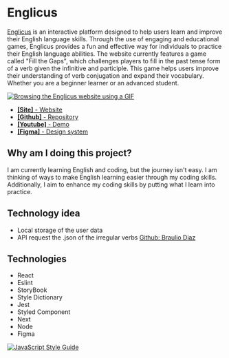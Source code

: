 <div id="desc">
  <h1>Englicus</h1>
  <p><a href="https://englicus.vercel.app/" target="_blank">Englicus</a>  is an interactive platform designed to help users learn and improve their English language skills. Through the use of engaging and educational games, Englicus provides a fun and effective way for individuals to practice their English language abilities. The website currently features a game called "Fill the Gaps", which challenges players to fill in the past tense form of a verb given the infinitive and participle. This game helps users improve their understanding of verb conjugation and expand their vocabulary. Whether you are a beginner learner or an advanced student.</p>
  <a href="https://youtu.be/YT3fT6dRCP0">
    <image src="https://user-images.githubusercontent.com/66533853/216763659-97111abb-0ec2-4a06-b6b6-5bef7fa093c5.gif" alt="Browsing the Englicus website using a GIF"/>
  </a>
  
  <ul>
    <li>
      <a href="https://englicus.vercel.app/" target="_blank">
      <b>[Site]</b> - Website
      </a>
    </li>
    <li>
      <a href="https://github.com/eyubkh/Englicus" target="_blank">
      <b>[Github]</b> - Repository
      </a>
    </li>
    <li>
      <a href="https://youtu.be/YT3fT6dRCP0" target="_blank">
      <b>[Youtube]</b> - Demo
      </a>
    </li>
    <li>
      <a href="https://www.figma.com/file/67LuQ7nQzcKvGbqG5BRMTC/Design-System-Englicus?node-id=0%3A1&t=ZODUkxlpN57bWyrp-1" target="_blank">
      <b>[Figma]</b> - Design system
      </a>
    </li>
  </ul>
</div>

## Why am I doing this project?

I am currently learning English and coding, but the journey isn't easy. I am thinking of ways to make English learning easier through my coding skills. Additionally, I aim to enhance my coding skills by putting what I learn into practice.

## Technology idea

-   Local storage of the user data
-   API request the .json of the irregular verbs [Github: Braulio Diaz](https://github.com/brauliodiez/irregular-verbs-english-json)

## Technologies

-   React
-   Eslint
-   StoryBook
-   Style Dictionary
-   Jest
-   Styled Component
-   Next
-   Node
-   Figma

[![JavaScript Style Guide](https://cdn.rawgit.com/standard/standard/master/badge.svg)](https://github.com/standard/standard)
